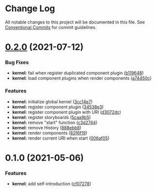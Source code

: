 # Change Log

All notable changes to this project will be documented in this file.
See [Conventional Commits](https://conventionalcommits.org) for commit guidelines.

# [0.2.0](https://github.com/chenshaorui/web-framework/compare/@chenshaorui/web-framework-kernel@0.1.0...@chenshaorui/web-framework-kernel@0.2.0) (2021-07-12)

### Bug Fixes

- **kernel:** fail when register duplicated component plugin ([b119648](https://github.com/chenshaorui/web-framework/commit/b119648c90ec45e74e8984544f36c48a7608b74c))
- **kernel:** load component plugins when render components ([a74450c](https://github.com/chenshaorui/web-framework/commit/a74450c2052ea527d3939bb161e123201fc96453))

### Features

- **kernel:** initialize global kernel ([3cc14e7](https://github.com/chenshaorui/web-framework/commit/3cc14e7f1bb1eedf9bd4e12cc1a91ddb04cbb1bb))
- **kernel:** register component plugin ([34538e3](https://github.com/chenshaorui/web-framework/commit/34538e363b1be792e3633eb45f85325fbe788207))
- **kernel:** register component plugin with URI ([d3072dc](https://github.com/chenshaorui/web-framework/commit/d3072dc21be4c4122a4f820488c8f1d55d3dbf61))
- **kernel:** register storyboards ([5caa9b5](https://github.com/chenshaorui/web-framework/commit/5caa9b51b71b5a241bbe3b2f9ade6bd286f8c04c))
- **kernel:** remove "start" function ([c3d2744](https://github.com/chenshaorui/web-framework/commit/c3d27445a40934075aa643b4b2afd7023247db27))
- **kernel:** remove History ([888ebb8](https://github.com/chenshaorui/web-framework/commit/888ebb8b080ed01af2b2595dc8ef9d7e8f915183))
- **kernel:** render components ([82f6f19](https://github.com/chenshaorui/web-framework/commit/82f6f19e649f014a91c1232945065041ed4e4100))
- **kernel:** render current URI when start ([006af05](https://github.com/chenshaorui/web-framework/commit/006af05a76e9031dc16e518ed799812117b4dadc))

# 0.1.0 (2021-05-06)

### Features

- **kernel:** add self-introduction ([cf07278](https://github.com/chenshaorui/web-framework/commit/cf0727843984e3604d52d08eb860cee0b3fbf31d))

